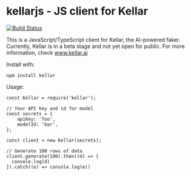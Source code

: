 # kellarjs - JS client for Kellar

[![Build Status](https://travis-ci.com/kellarai/kellarjs.svg?branch=master)](https://travis-ci.com/kellarai/kellarjs)

This is a JavaScript/TypeScript client for Kellar, the AI-powered faker. Currently, Kellar is in a beta stage and not yet open for public. For more information, check www.kellar.ai

Install with:

```
npm install kellar
```

Usage:

```
const Kellar = require('kellar');

// Your API key and id for model
const secrets = {
    apiKey: 'foo',
    modelId: 'bar',
};

const client = new Kellar(secrets);

// Generate 100 rows of data
client.generate(100).then((d) => {
  console.log(d)
}).catch((e) => console.log(e))

```
